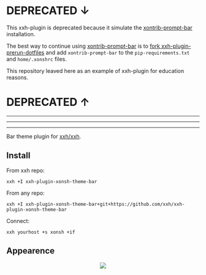 # DEPRECATED ↓

This xxh-plugin is deprecated because it simulate the [xontrib-prompt-bar](https://github.com/anki-code/xontrib-prompt-bar) installation. 

The best way to continue using [xontrib-prompt-bar](https://github.com/anki-code/xontrib-prompt-bar) is to [fork xxh-plugin-prerun-dotfiles](https://github.com/xxh/xxh-plugin-prerun-dotfiles) and add `xontrib-prompt-bar` to the `pip-requirements.txt` and `home/.xonshrc` files.

This repository leaved here as an example of xxh-plugin for education reasons.

# DEPRECATED ↑

---------------
---------------
---------------


Bar theme plugin for [xxh/xxh](https://github.com/xxh/xxh).

## Install
From xxh repo:
```
xxh +I xxh-plugin-xonsh-theme-bar
```
From any repo:
```
xxh +I xxh-plugin-xonsh-theme-bar+git+https://github.com/xxh/xxh-plugin-xonsh-theme-bar
```
Connect:
```
xxh yourhost +s xonsh +if
```

## Appearence
<p align="center">  
  <a href="https://asciinema.org/a/osSEzqnmH9pMYEZibNe2K7ZL7" target="_blank"><img src="https://asciinema.org/a/osSEzqnmH9pMYEZibNe2K7ZL7.svg"></a><br>
</p>
